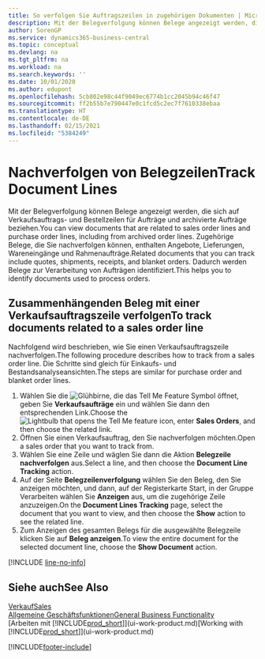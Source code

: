 ```yaml
---
title: So verfolgen Sie Auftragszeilen in zugehörigen Dokumenten | Microsoft Docs
description: Mit der Belegverfolgung können Belege angezeigt werden, die sich auf Verkaufsauftrags- und Bestellzeilen für Aufträge und archivierte Aufträge beziehen. Zugehörige Belege, die Sie nachverfolgen können, enthalten Angebote, Lieferungen, Wareneingänge und Rahmenaufträge. Dadurch werden Belege zur Verarbeitung von Aufträgen identifiziert.
author: SorenGP
ms.service: dynamics365-business-central
ms.topic: conceptual
ms.devlang: na
ms.tgt_pltfrm: na
ms.workload: na
ms.search.keywords: ''
ms.date: 10/01/2020
ms.author: edupont
ms.openlocfilehash: 5cb802e98c44f9049ec6774b1cc2045b94c46f47
ms.sourcegitcommit: ff2b55b7e790447e0c1fcd5c2ec7f7610338ebaa
ms.translationtype: HT
ms.contentlocale: de-DE
ms.lasthandoff: 02/15/2021
ms.locfileid: "5384249"
---
```

# <a name="track-document-lines"></a><span data-ttu-id="7787c-105">Nachverfolgen von Belegzeilen</span><span class="sxs-lookup"><span data-stu-id="7787c-105">Track Document Lines</span></span>
<span data-ttu-id="7787c-106">Mit der Belegverfolgung können Belege angezeigt werden, die sich auf Verkaufsauftrags- und Bestellzeilen für Aufträge und archivierte Aufträge beziehen.</span><span class="sxs-lookup"><span data-stu-id="7787c-106">You can view documents that are related to sales order lines and purchase order lines, including from archived order lines.</span></span> <span data-ttu-id="7787c-107">Zugehörige Belege, die Sie nachverfolgen können, enthalten Angebote, Lieferungen, Wareneingänge und Rahmenaufträge.</span><span class="sxs-lookup"><span data-stu-id="7787c-107">Related documents that you can track include quotes, shipments, receipts, and blanket orders.</span></span> <span data-ttu-id="7787c-108">Dadurch werden Belege zur Verarbeitung von Aufträgen identifiziert.</span><span class="sxs-lookup"><span data-stu-id="7787c-108">This helps you to identify documents used to process orders.</span></span>  

## <a name="to-track-documents-related-to-a-sales-order-line"></a><span data-ttu-id="7787c-109">Zusammenhängenden Beleg mit einer Verkaufsauftragszeile verfolgen</span><span class="sxs-lookup"><span data-stu-id="7787c-109">To track documents related to a sales order line</span></span>
<span data-ttu-id="7787c-110">Nachfolgend wird beschrieben, wie Sie einen Verkaufsauftragszeile nachverfolgen.</span><span class="sxs-lookup"><span data-stu-id="7787c-110">The following procedure describes how to track from a sales order line.</span></span> <span data-ttu-id="7787c-111">Die Schritte sind gleich für Einkaufs- und Bestandsanalyseansichten.</span><span class="sxs-lookup"><span data-stu-id="7787c-111">The steps are similar for purchase order and blanket order lines.</span></span>

1.  <span data-ttu-id="7787c-112">Wählen Sie die ![Glühbirne, die das Tell Me Feature](media/ui-search/search_small.png "Was möchten Sie tun?") Symbol öffnet, geben Sie **Verkaufsaufträge** ein und wählen Sie dann den entsprechenden Link.</span><span class="sxs-lookup"><span data-stu-id="7787c-112">Choose the ![Lightbulb that opens the Tell Me feature](media/ui-search/search_small.png "Tell me what you want to do") icon, enter **Sales Orders**, and then choose the related link.</span></span>  
2.  <span data-ttu-id="7787c-113">Öffnen Sie einen Verkaufsauftrag, den Sie nachverfolgen möchten.</span><span class="sxs-lookup"><span data-stu-id="7787c-113">Open a sales order that you want to track from.</span></span>  
3.  <span data-ttu-id="7787c-114">Wählen Sie eine Zeile und wäglen Sie dann die Aktion **Belegzeile nachverfolgen** aus.</span><span class="sxs-lookup"><span data-stu-id="7787c-114">Select a line, and then choose the **Document Line Tracking** action.</span></span>
4. <span data-ttu-id="7787c-115">Auf der Seite **Belegzeilenverfolgung** wählen Sie den Beleg, den Sie anzeigen möchten, und dann, auf der Registerkarte Start, in der Gruppe Verarbeiten wählen Sie **Anzeigen** aus, um die zugehörige Zeile anzuzeigen.</span><span class="sxs-lookup"><span data-stu-id="7787c-115">On the **Document Lines Tracking** page, select the document that you want to view, and then choose the **Show** action to see the related line.</span></span>
5. <span data-ttu-id="7787c-116">Zum Anzeigen des gesamten Belegs für die ausgewählte Belegzeile klicken Sie auf **Beleg anzeigen**.</span><span class="sxs-lookup"><span data-stu-id="7787c-116">To view the entire document for the selected document line, choose the **Show Document** action.</span></span>

[!INCLUDE [line-no-info](includes/line-no-info.md)]

## <a name="see-also"></a><span data-ttu-id="7787c-117">Siehe auch</span><span class="sxs-lookup"><span data-stu-id="7787c-117">See Also</span></span>
[<span data-ttu-id="7787c-118">Verkauf</span><span class="sxs-lookup"><span data-stu-id="7787c-118">Sales</span></span>](sales-manage-sales.md)  
[<span data-ttu-id="7787c-119">Allgemeine Geschäftsfunktionen</span><span class="sxs-lookup"><span data-stu-id="7787c-119">General Business Functionality</span></span>](ui-across-business-areas.md)  
<span data-ttu-id="7787c-120">[Arbeiten mit [!INCLUDE[prod_short](includes/prod_short.md)]](ui-work-product.md)</span><span class="sxs-lookup"><span data-stu-id="7787c-120">[Working with [!INCLUDE[prod_short](includes/prod_short.md)]](ui-work-product.md)</span></span>


[!INCLUDE[footer-include](includes/footer-banner.md)]